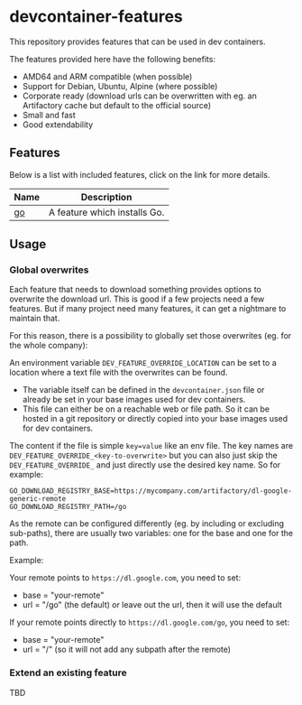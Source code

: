 # devcontainer-features

This repository provides features that can be used in dev containers.

The features provided here have the following benefits:
* AMD64 and ARM compatible (when possible)
* Support for Debian, Ubuntu, Alpine (where possible)
* Corporate ready (download urls can be overwritten with eg. an Artifactory cache but default to the official source)
* Small and fast
* Good extendability

## Features

Below is a list with included features, click on the link for more details.

| Name | Description |
| --- | --- |
| [go](./features/src/go/README.md) | A feature which installs Go. |

## Usage

### Global overwrites

Each feature that needs to download something provides options to overwrite the download url.
This is good if a few projects need a few features.
But if many project need many features, it can get a nightmare to maintain that.

For this reason, there is a possibility to globally set those overwrites (eg. for the whole company):

An environment variable `DEV_FEATURE_OVERRIDE_LOCATION` can be set to a location where a text file with the overwrites can be found.
* The variable itself can be defined in the `devcontainer.json` file or already be set in your base images used for dev containers.
* This file can either be on a reachable web or file path. So it can be hosted in a git repository or directly copied into your base images used for dev containers.

The content if the file is simple `key=value` like an env file.
The key names are `DEV_FEATURE_OVERRIDE_<key-to-overwrite>` but you can also just skip the `DEV_FEATURE_OVERRIDE_` and just directly use the desired key name. So for example:
```
GO_DOWNLOAD_REGISTRY_BASE=https://mycompany.com/artifactory/dl-google-generic-remote
GO_DOWNLOAD_REGISTRY_PATH=/go
```
As the remote can be configured differently (eg. by including or excluding sub-paths), there are usually two variables: one for the base and one for the path.

Example:

Your remote points to `https://dl.google.com`, you need to set:
* base = "your-remote"
* url = "/go" (the default) or leave out the url, then it will use the default

If your remote points directly to `https://dl.google.com/go`, you need to set:
* base = "your-remote"
* url = "/" (so it will not add any subpath after the remote)

### Extend an existing feature

TBD
